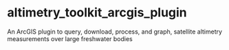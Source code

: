 # altimetry_toolkit_arcgis_plugin
An ArcGIS plugin to query, download, process, and graph, satellite altimetry measurements over large freshwater bodies
